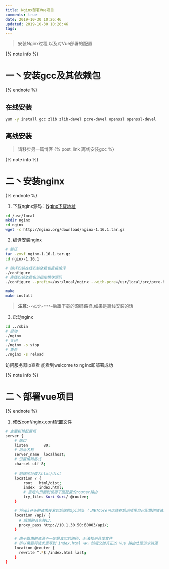 ```yaml
---
title: Nginx部署Vue项目
comments: true
date: 2019-10-30 10:26:46
updated: 2019-10-30 10:26:46
tags:
---
```


<blockquote class="blockquote-center">安装Nginx过程,以及对Vue部署的配置</blockquote>

<!--more-->


{% note info %}
# 一丶安装gcc及其依赖包
{% endnote %}

## 在线安装

```bash
yum -y install gcc zlib zlib-devel pcre-devel openssl openssl-devel
```

## 离线安装

> 请移步另一篇博客
{% post_link 离线安装gcc %}


{% note info %}
# 二丶安装nginx
{% endnote %}

1. 下载nginx源码：[Nginx下载地址](https://nginx.org/en/download.html)

```bash
cd /usr/local
mkdir nginx
cd nginx
wget -c http://nginx.org/download/nginx-1.16.1.tar.gz
```

2. 编译安装nginx

```bash
# 解压
tar -zxvf nginx-1.16.1.tar.gz
cd nginx-1.16.1

# 编译安装在线安装依赖包直接编译
./configure
# 离线安装依赖包请指定模块源码
./configure --prefix=/usr/local/nginx --with-pcre=/usr/local/src/pcre-8.35 --with-zlib=/usr/local/src/zlib-1.2.11 --with-openssl=/usr/local/src/openssl-1.0.2n

make
make install
```
> **注意:**`--with-***=`后跟下载的源码路径,如果是离线安装的话


3. 启动nginx

```bash
cd ../sbin
# 启动
./nginx 
# 关闭
./nginx -s stop
# 重启
./nginx -s reload
```

访问服务器ip查看 能看到welcome to nginx即部署成功


{% note info %}
# 二丶部署vue项目
{% endnote %}

1. 修改conf/nginx.conf配置文件

```bash
# 主要新增配置项
server {
    # 端口
    listen       80;
    # 地址名称
    server_name  localhost;
    # 设置编码格式
    charset utf-8;       
    
    # 前端地址改为html/dist
    location / {
        root   html/dist;
        index  index.html;
        # 重定向页面到使用下面配置的router路由
        try_files $uri $uri/ @router;
    }

    # 将api开头的请求转发到后端的api地址 (.NETCore可选择在启动项里自己配置跨域请求,尽量不使用Nginx代理)
    location /api/ {
      # 后端的真实接口,
      proxy_pass http://10.1.30.50:60003/api/;
    }

    # 由于路由的资源不一定是真实的路径，无法找到具体文件
    # 所以需要将请求重写到 index.html 中，然后交给真正的 Vue 路由处理请求资源
    location @router {
      rewrite ^.*$ /index.html last;
    }
}
```